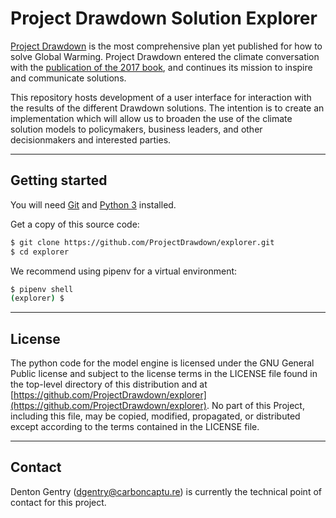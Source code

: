 # Project Drawdown Solution Explorer
[Project Drawdown](https://www.drawdown.org/) is the most comprehensive plan yet published for how to solve Global Warming. Project Drawdown entered the climate conversation with the [publication of the 2017 book](https://www.drawdown.org/the-book), and continues its mission to inspire and communicate solutions.

This repository hosts development of a user interface for interaction with the results of the different Drawdown solutions. The intention is to create an implementation which will allow us to broaden the use of the climate solution models to policymakers, business leaders, and other decisionmakers and interested parties.

---

## Getting started

You will need [Git](https://git-scm.com/book/en/v2/Getting-Started-Installing-Git) and [Python 3](https://docs.python.org/3/using/index.html) installed.

Get a copy of this source code:

```sh
$ git clone https://github.com/ProjectDrawdown/explorer.git
$ cd explorer
```

We recommend using pipenv for a virtual environment:

```sh
$ pipenv shell
(explorer) $
```

---

## License
The python code for the model engine is licensed under the GNU General Public license and subject to the license terms in the LICENSE file found in the top-level directory of this distribution and at [https://github.com/ProjectDrawdown/explorer](https://github.com/ProjectDrawdown/explorer). No part of this Project, including this file, may be copied, modified, propagated, or distributed except according to the terms contained in the LICENSE file.

---

## Contact

Denton Gentry (dgentry@carboncaptu.re) is currently the technical point of contact for this project.
